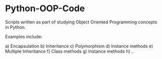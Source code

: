 # Python-OOP-Code

Scripts written as part of studying Object Oriented Programming concepts in Python.

Examples include:

a) Encapsulation
b) Inheritance
c) Polymorphism
d) Instance methods
e) Multiple Inheritance
f) Class methods
g) Instance methods
h) ..
